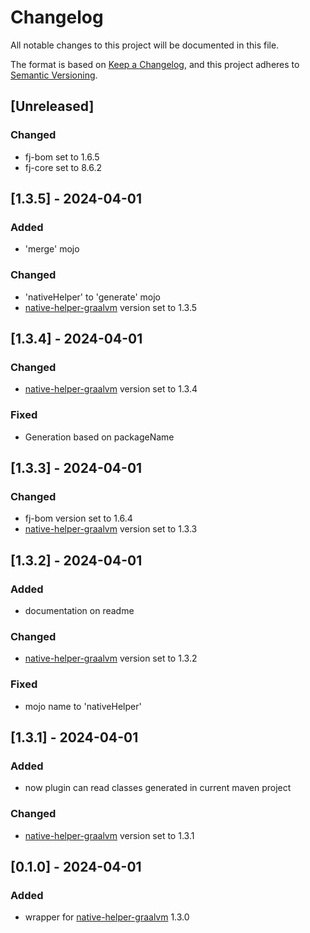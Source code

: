 # Changelog

All notable changes to this project will be documented in this file.

The format is based on [Keep a Changelog](https://keepachangelog.com/en/1.1.0/),
and this project adheres to [Semantic Versioning](https://semver.org/spec/v2.0.0.html).

## [Unreleased]

### Changed

- fj-bom set to 1.6.5
- fj-core set to 8.6.2

## [1.3.5] - 2024-04-01

### Added

- 'merge' mojo

### Changed

- 'nativeHelper' to 'generate' mojo
- [native-helper-graalvm](https://github.com/fugerit-org/native-helper-graalvm/) version set to 1.3.5

## [1.3.4] - 2024-04-01

### Changed

- [native-helper-graalvm](https://github.com/fugerit-org/native-helper-graalvm/) version set to 1.3.4

### Fixed

- Generation based on packageName

## [1.3.3] - 2024-04-01

### Changed

- fj-bom version set to 1.6.4
- [native-helper-graalvm](https://github.com/fugerit-org/native-helper-graalvm/) version set to 1.3.3

## [1.3.2] - 2024-04-01

### Added

- documentation on readme

### Changed

- [native-helper-graalvm](https://github.com/fugerit-org/native-helper-graalvm/) version set to 1.3.2

### Fixed

- mojo name to 'nativeHelper'

## [1.3.1] - 2024-04-01

### Added

- now plugin can read classes generated in current maven project

### Changed

- [native-helper-graalvm](https://github.com/fugerit-org/native-helper-graalvm/) version set to 1.3.1

## [0.1.0] - 2024-04-01

### Added

- wrapper for [native-helper-graalvm](https://github.com/fugerit-org/native-helper-graalvm/) 1.3.0
